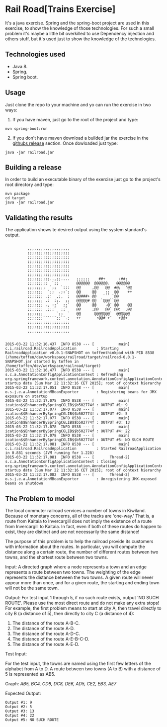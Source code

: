 # Rail Road[Trains Exercise]
It's a java exercise.
Spring and the spring-boot project are used in this exercise, to show the knowledge of those technologies.
For such a small problem it's maybe a little bit overkilled to use Dependency injection and others stuff, but it's used just to show the knowledge of the technologies.

## Technologies used
* Java 8.
* Spring.
* Spring boot.

## Usage
Just clone the repo to your machine and yo can run the exercise in two ways:
1. If you have maven, just go to the root of the project and type: 
```
mvn spring-boot:run
```
2. If you don't have maven download a builded jar the exercise in the [githubs release](https://github.com/morfeo8marc/railroad/releases) section. Once dowloaded just type:
```
java -jar railroad.jar
```
## Building a release
In order to build an executable binary of the exercise just go to the project's root directory and type:
```
mvn package
cd target
java -jar railroad.jar
```
## Validating the results
The application shows te desired output using the system standard's output. 
```
                                                                   
          ,,,,,,,,,,,,,,,,,,,                                      
          ;;;;;;;;;;;;;;;;;;;                                      
          ;;;;;;;;;;;;;;;;;;;                                      
          ;;;;;;;;;;;;;;;;;;;                                      
          ;;;;;;;;;;;;;;;;;;;                                      
          ;;;;;;;;;;;;;;;;;;;                                      
          ;;;;;;;;;;;;;;;;;;;                                      
          ;;;;;;;;;;..,;;....   ;;;;;;    ##+      :##;            
          ;;;;;;;;;  `;;        @@@@@@  @@@@@@.   @@@@@@           
          ;;;;;;;;  `;;  `:::   @@     ,@@   @@  #@;  '@@          
          ;;;;;;;  `;;  .;:`;   @@     @@    ;;  @@    ++          
          ;;;;;;; .;:  ,;,  ;   @@###+ @@   ``` `@@                
          ;;;;;;; .:  :;.  ;;   @@@@@# @@  `@@@``@@                
          ;;;;;;; ., :;`  ;;`   @@     @@    .@` @@    @@          
          ;;;;;;; .;;;`  ;;`    @@     ;@@   @@` @@:  .@@          
          ;;;;;;;      `;;  `   @@      @@@@@@@`  @@@@@@           
          ;;;;;;;``````;;``.;   ++       :@@# +`   +@@+            
          ;;;;;;;;;;;;;;;;;;;                                      
          ;;;;;;;;;;;;;;;;;;;                                      
          ,,,,,,,,,,,,,,,,,,,                                      
                                                                

2015-03-22 11:32:16.437  INFO 8538 --- [           main] c.i.railroad.RailroadApplication         : Starting RailroadApplication v0.0.1-SNAPSHOT on toffenthinkpad with PID 8538 (/home/toffen/dev/workspace/railroad/target/railroad-0.0.1-SNAPSHOT.jar started by toffen in /home/toffen/dev/workspace/railroad/target)
2015-03-22 11:32:16.477  INFO 8538 --- [           main] s.c.a.AnnotationConfigApplicationContext : Refreshing org.springframework.context.annotation.AnnotationConfigApplicationContext@51dceb5d: startup date [Sun Mar 22 11:32:16 CET 2015]; root of context hierarchy
2015-03-22 11:32:17.051  INFO 8538 --- [           main] o.s.j.e.a.AnnotationMBeanExporter        : Registering beans for JMX exposure on startup
2015-03-22 11:32:17.075  INFO 8538 --- [           main] ication$$EnhancerBySpringCGLIB$$b502774f : OUTPUT #1: 9
2015-03-22 11:32:17.077  INFO 8538 --- [           main] ication$$EnhancerBySpringCGLIB$$b502774f : OUTPUT #2: 5
2015-03-22 11:32:17.077  INFO 8538 --- [           main] ication$$EnhancerBySpringCGLIB$$b502774f : OUTPUT #3: 13
2015-03-22 11:32:17.078  INFO 8538 --- [           main] ication$$EnhancerBySpringCGLIB$$b502774f : OUTPUT #4: 22
2015-03-22 11:32:17.078  INFO 8538 --- [           main] ication$$EnhancerBySpringCGLIB$$b502774f : OUTPUT #5: NO SUCH ROUTE
2015-03-22 11:32:17.081  INFO 8538 --- [           main] c.i.railroad.RailroadApplication         : Started RailroadApplication in 0.881 seconds (JVM running for 1.228)
2015-03-22 11:32:17.081  INFO 8538 --- [       Thread-2] s.c.a.AnnotationConfigApplicationContext : Closing org.springframework.context.annotation.AnnotationConfigApplicationContext@51dceb5d: startup date [Sun Mar 22 11:32:16 CET 2015]; root of context hierarchy
2015-03-22 11:32:17.082  INFO 8538 --- [       Thread-2] o.s.j.e.a.AnnotationMBeanExporter        : Unregistering JMX-exposed beans on shutdown
```

## The Problem to model
The local commuter railroad services a number of towns in Kiwiland.
Because of monetary concerns, all of the tracks are 'one-way.' That is, a route from Kaitaia to Invercargill does not imply the existence of a route from Invercargill to Kaitaia. In fact, even if both of these routes do happen to exist, they are distinct and are not necessarily the same distance!

The purpose of this problem is to help the railroad provide its customers with information about the routes. In particular, you will compute the distance along a certain route, the number of different routes between two towns, and the shortest route between two towns.

Input: A directed graph where a node represents a town and an edge represents a route between two towns. The weighting of the edge represents the distance between the two towns. A given route will never appear more than once, and for a given route, the starting and ending town will not be the same town.

Output: For test input 1 through 5, if no such route exists, output 'NO SUCH ROUTE'.
Please use the most direct route and do not make any extra stops! For example, the first problem means to start at city A, then travel directly to city B (a distance of 5), then directly to city C (a distance of 4):

1. The distance of the route A-B-C.
2. The distance of the route A-D.
3. The distance of the route A-D-C.
4. The distance of the route A-E-B-C-D.
5. The distance of the route A-E-D.

Test Input:

For the test input, the towns are named using the first few letters of the alphabet from A to D. A route between two towns (A to B) with a distance of 5 is represented as AB5.

Graph: *AB5, BC4, CD8, DC8, DE6, AD5, CE2, EB3, AE7*

Expected Output:
```
Output #1: 9
Output #2: 5
Output #3: 13
Output #4: 22
Output #5: NO SUCH ROUTE
```
